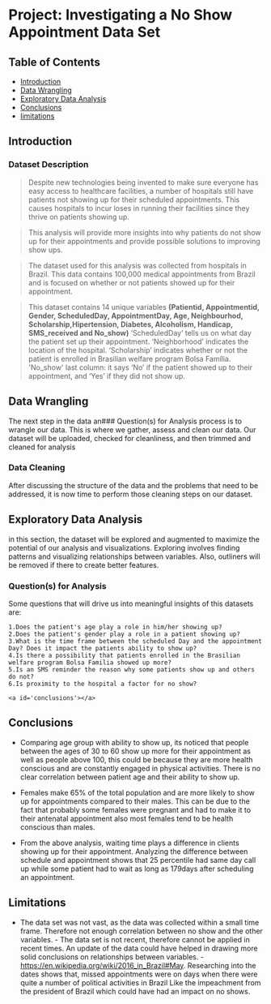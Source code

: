 # Project: Investigating a No Show Appointment Data Set

## Table of Contents
<ul>
<li><a href="#intro">Introduction</a></li>
<li><a href="#wrangling">Data Wrangling</a></li>
<li><a href="#eda">Exploratory Data Analysis</a></li>
<li><a href="#conclusions">Conclusions</a></li>
<li><a href="#limitations">limitations</a></li>
</ul>

<a id='intro'></a>
## Introduction

### Dataset Description
> Despite new technologies being invented to make sure everyone has easy access to healthcare facilities, a number of hospitals still have patients not showing up for their scheduled appointments. This causes hospitals to incur loses in running their facilities since they thrive on patients showing up.

> This analysis will provide more insights into why patients do not show up for their appointments and provide possible solutions to improving show ups.

> The dataset used for this analysis was collected from hospitals in Brazil. This data contains 100,000 medical appointments from Brazil and is focused on whether or not patients showed up for their appointment.

> This dataset contains 14 unique variables **(Patientid, Appointmentid, Gender, ScheduledDay, AppointmentDay, Age, Neighbourhod, Scholarship,Hipertension, Diabetes, Alcoholism, Handicap, SMS_received and No_show)**
‘ScheduledDay’ tells us on what day the patient set up their appointment.
‘Neighborhood’ indicates the location of the hospital.
‘Scholarship’ indicates whether or not the patient is enrolled in Brasilian welfare program Bolsa Família.
'No_show' last column: it says ‘No’ if the patient showed up to their appointment, and ‘Yes’ if they did not show up.

<a id='wrangling'></a>
## Data Wrangling
The next step in the data an### Question(s) for Analysis process is to wrangle our data. This is where we gather, assess and clean our data. Our dataset will be uploaded, checked for cleanliness, and then trimmed and cleaned for analysis

### Data Cleaning
After discussing the structure of the data and the problems that need to be addressed, it is now time to perform those cleaning steps on our dataset.

<a id='eda'></a>
## Exploratory Data Analysis

in this section, the dataset will be explored and augmented to maximize the potential of our analysis and visualizations. Exploring involves finding patterns and visualizing relationships between variables. Also, outliners will be removed if there to create better features.

### Question(s) for Analysis
 Some questions that will drive us into meaningful insights of this datasets are:

    1.Does the patient's age play a role in him/her showing up?
    2.Does the patient's gender play a role in a patient showing up?
    3.What is the time frame between the scheduled Day and the appointment Day? Does it impact the patients ability to show up?
    4.Is there a possibility that patients enrolled in the Brasilian welfare program Bolsa Familia showed up more?
    5.Is an SMS reminder the reason why some patients show up and others do not?
    6.Is proximity to the hospital a factor for no show?

    <a id='conclusions'></a>
## Conclusions
- Comparing age group with ability to show up, its noticed that people between the ages of 30 to 60 show up more for their appointment as well as people above 100, this could be because they are more health conscious and are constantly engaged in physical activities. There is no clear correlation between patient age and their ability to show up.

- Females make 65% of the total population and are more likely to show up for appointments compared to                        their males. This can be due to the fact that probably some females were pregnant and had to make it to their antenatal appointment also most females tend to be health conscious than males.

 - From the above analysis, waiting time plays a difference in clients showing up for their appointment. Analyzing the difference between schedule and appointment shows that 25 percentile had same day call up while some patient had to wait as long as 179days after scheduling an appointment.

    <a id='limitations'></a>
## Limitations
   - The data set was not vast, as the data was collected within a small time frame. Therefore not enough correlation between no show and the other variables.
    - The data set is not recent, therefore cannot be applied in recent times. An update of the data could have helped in drawing more solid conclusions on relationships between variables.
    - https://en.wikipedia.org/wiki/2016_in_Brazil#May. Researching into the dates shows that, missed appointments were on days when there were quite a number of political activities in Brazil Like the impeachment from the president of Brazil which could have had an impact on no shows.
